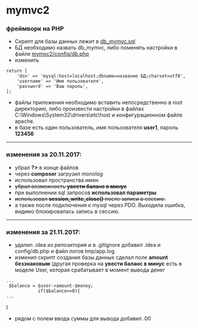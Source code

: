 # mymvc2
### фреймворк на PHP

* Скрипт для базы данных лежит в [db_mymvc.sql](https://github.com/yelzhx/mymvc2/blob/master/db_mymvc.sql)
* БД необходимо назвать db_mymvc, либо поменять настройки в файле [mymvc2/config/db.php](https://github.com/yelzhx/mymvc2/blob/master/config/db.php)
* изменить 
```php<?php
return [
    'dsn' => 'mysql:host=localhost;dbname=название БД;charset=utf8',
    'username' => 'Имя пользователя',
    'password' => 'Ваш пароль',
];
```
* файлы приложения необходимо вставить непосредственно в root директорию, либо произвести настройки в файлах C:\Windows\System32\drivers\etc\host и конфигурационном файле apache.
* в базе есть один пользователь, имя пользователя **user1**, пароль **123456**
---
### изменения за 20.11.2017:
* убрал **?>** в конце файлов
* через **composer** загрузил monolog
* использовал пространства имен
* ~~убрал возможность **увести баланс в минус**~~
* при выполнении sql запросов **использовал параметры**
* ~~использовал **session_write_close()** после записи в сессию.~~
* а также после подключения к mysql через PDO. Выходила ошибка, видимо блокировалась запись в сессию.
---
### изменения за 21.11.2017:
* удалил .idea из репозитория и в .gitignore добавил .idea и config/db.php  и файл логов tmp/app.log
* изменил скрипт создания базы данных сделал поле **amount беззнаковым** (другая проверка на **увести баланс в минус** есть в моделе User, которая срабатывает в момент вывода денег
```php<?php
...
 $balance = $user->amount-$money;
            if($balance>=0){
...
```
)
* рядом с полем ввода суммы для вывода добавил .00 

